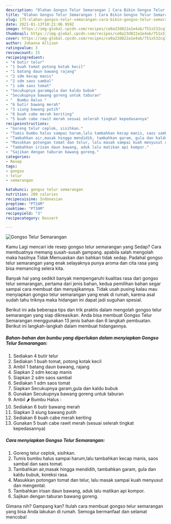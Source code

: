 ```yaml
---
description: "Olahan Gongso Telur Semarangan | Cara Bikin Gongso Telur Semarangan Yang Enak Dan Lezat"
title: "Olahan Gongso Telur Semarangan | Cara Bikin Gongso Telur Semarangan Yang Enak Dan Lezat"
slug: 175-olahan-gongso-telur-semarangan-cara-bikin-gongso-telur-semarangan-yang-enak-dan-lezat
date: 2021-01-13T10:21:06.959Z
image: https://img-global.cpcdn.com/recipes/ce0a23d822a1e4ab/751x532cq70/gongso-telur-semarangan-foto-resep-utama.jpg
thumbnail: https://img-global.cpcdn.com/recipes/ce0a23d822a1e4ab/751x532cq70/gongso-telur-semarangan-foto-resep-utama.jpg
cover: https://img-global.cpcdn.com/recipes/ce0a23d822a1e4ab/751x532cq70/gongso-telur-semarangan-foto-resep-utama.jpg
author: Johanna Allison
ratingvalue: 3
reviewcount: 15
recipeingredient:
- "4 butir telur"
- "1 buah tomat potong kotak kecil"
- "1 batang daun bawang rajang"
- "2 sdm kecap manis"
- "2 sdm saos sambal"
- "1 sdm saos tomat"
- "Secukupnya garamgula dan kaldu bubuk"
- "Secukupnya bawang goreng untuk taburan"
- "  Bumbu Halus "
- "6 butir bawang merah"
- "3 siung bawang putih"
- "6 buah cabe merah keriting"
- "5 buah cabe rawit merah sesuai selerah tingkat kepedasannya"
recipeinstructions:
- "Goreng telur ceplok, sisihkan."
- "Tumis bumbu halus sampai harum,lalu tambahkan kecap manis, saos sambal dan saos tomat."
- "Tambahkan air,masak hingga mendidih, tambahkan garam, gula dan kaldu bubuk, koreksi rasa."
- "Masukkan potongan tomat dan telur, lalu masak sampai kuah menyusut dan mengental."
- "Tambahkan irisan daun bawang, aduk lalu matikan api kompor."
- "Sajikan dengan taburan bawang goreng."
categories:
- Resep
tags:
- gongso
- telur
- semarangan

katakunci: gongso telur semarangan 
nutrition: 289 calories
recipecuisine: Indonesian
preptime: "PT24M"
cooktime: "PT30M"
recipeyield: "3"
recipecategory: Dessert

---
```



![Gongso Telur Semarangan](https://img-global.cpcdn.com/recipes/ce0a23d822a1e4ab/751x532cq70/gongso-telur-semarangan-foto-resep-utama.jpg)

Kamu Lagi mencari ide resep gongso telur semarangan yang Sedap? Cara membuatnya memang susah-susah gampang. apabila salah mengolah maka hasilnya Tidak Memuaskan dan bahkan tidak sedap. Padahal gongso telur semarangan yang enak selayaknya punya aroma dan cita rasa yang bisa memancing selera kita.



Banyak hal yang sedikit banyak mempengaruhi kualitas rasa dari gongso telur semarangan, pertama dari jenis bahan, kedua pemilihan bahan segar sampai cara membuat dan menyajikannya. Tidak usah pusing kalau mau menyiapkan gongso telur semarangan yang enak di rumah, karena asal sudah tahu triknya maka hidangan ini dapat jadi suguhan spesial.


Berikut ini ada beberapa tips dan trik praktis dalam mengolah gongso telur semarangan yang siap dikreasikan. Anda bisa membuat Gongso Telur Semarangan menggunakan 13 jenis bahan dan 6 langkah pembuatan. Berikut ini langkah-langkah dalam membuat hidangannya.

<!--inarticleads1-->

##### Bahan-bahan dan bumbu yang diperlukan dalam menyiapkan Gongso Telur Semarangan:

1. Sediakan 4 butir telur
1. Sediakan 1 buah tomat, potong kotak kecil
1. Ambil 1 batang daun bawang, rajang
1. Siapkan 2 sdm kecap manis
1. Siapkan 2 sdm saos sambal
1. Sediakan 1 sdm saos tomat
1. Siapkan Secukupnya garam,gula dan kaldu bubuk
1. Gunakan Secukupnya bawang goreng untuk taburan
1. Ambil  🌶 Bumbu Halus :
1. Sediakan 6 butir bawang merah
1. Siapkan 3 siung bawang putih
1. Sediakan 6 buah cabe merah keriting
1. Gunakan 5 buah cabe rawit merah (sesuai selerah tingkat kepedasannya)




<!--inarticleads2-->

##### Cara menyiapkan Gongso Telur Semarangan:

1. Goreng telur ceplok, sisihkan.
1. Tumis bumbu halus sampai harum,lalu tambahkan kecap manis, saos sambal dan saos tomat.
1. Tambahkan air,masak hingga mendidih, tambahkan garam, gula dan kaldu bubuk, koreksi rasa.
1. Masukkan potongan tomat dan telur, lalu masak sampai kuah menyusut dan mengental.
1. Tambahkan irisan daun bawang, aduk lalu matikan api kompor.
1. Sajikan dengan taburan bawang goreng.




Gimana nih? Gampang kan? Itulah cara membuat gongso telur semarangan yang bisa Anda lakukan di rumah. Semoga bermanfaat dan selamat mencoba!
